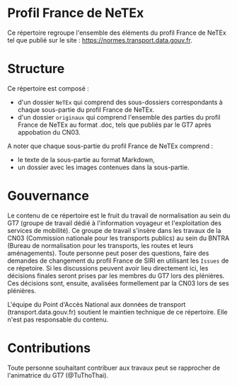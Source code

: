 # Profil France de NeTEx

Ce répertoire regroupe l'ensemble des éléments du profil France de NeTEx tel que publié sur le site : https://normes.transport.data.gouv.fr.

# Structure

Ce répertoire est composé :
- d'un dossier `NeTEx` qui comprend des sous-dossiers correspondants à chaque sous-partie du profil France de NeTEx.
- d'un dossier `originaux` qui comprend l'ensemble des parties du profil France de NeTEx au format .doc, tels que publiés par le GT7 après appobation du CN03.

A noter que chaque sous-partie du profil France de NeTEx comprend : 
- le texte de la sous-partie au format Markdown,
- un dossier avec les images contenues dans la sous-partie.

# Gouvernance

Le contenu de ce répertoire est le fruit du travail de normalisation au sein du GT7 (groupe de travail dédié à l'information voyageur et l'exploitation des services de mobilité). Ce groupe de travail s'insère dans les travaux de la CN03 (Commission nationale pour les transports publics) au sein du BNTRA (Bureau de normalisation pour les transports, les routes et leurs aménagements).
Toute personne peut poser des questions, faire des demandes de changement du profil France de SIRI en utilisant les `Issues` de ce répetoire. Si les discussions peuvent avoir lieu directement ici, les décisions finales seront prises par les membres du GT7 lors des plénières. Ces décisions sont, ensuite, avalisées formellement par la CN03 lors de ses plénières.

L'équipe du Point d'Accès National aux données de transport (transport.data.gouv.fr) soutient le maintien technique de ce répertoire. Elle n'est pas responsable du contenu.

# Contributions

Toute personne souhaitant contribuer aux travaux peut se rapprocher de l'animatrice du GT7 (@TuThoThai).
